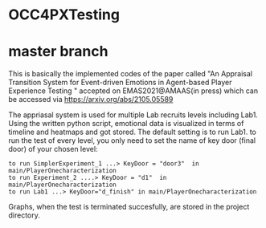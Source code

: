 
# OCC4PXTesting

# master branch
This is basically the implemented codes of the paper called "An Appraisal Transition System for Event-driven Emotions in Agent-based Player Experience Testing
" accepted on EMAS2021@AMAAS(in press) which can be accessed via https://arxiv.org/abs/2105.05589

The appriasal system is used for multiple Lab recruits levels including Lab1. Using the written python script, emotional data is visualized in terms of timeline and heatmaps and got stored. 
The default setting is to run Lab1.
to run the test of every level, you only need to set the name of key door (final door) of your chosen level:

	to run SimplerExperiment_1 ...> KeyDoor = "door3"  in main/PlayerOnecharacterization 
	to run Experiment_2 ....> KeyDoor = "d1"  in main/PlayerOnecharacterization 
	to run Lab1 ...> KeyDoor="d_finish" in main/PlayerOnecharacterization 

Graphs, when the test is terminated succesfully, are stored in the project directory.

